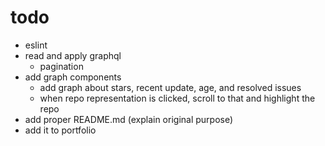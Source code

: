 # todo

- eslint
- read and apply graphql
  - pagination
- add graph components
  - add graph about stars, recent update, age, and resolved issues
  - when repo representation is clicked, scroll to that and highlight the repo
- add proper README.md (explain original purpose)
- add it to portfolio